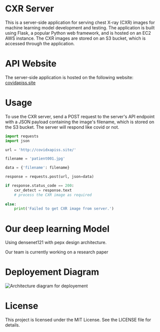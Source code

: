 # CXR Server
This is a server-side application for serving chest X-ray (CXR) images for machine learning model development and testing. The application is built using Flask, a popular Python web framework, and is hosted on an EC2 AWS instance. The CXR images are stored on an S3 bucket, which is accessed through the application.

# API Website
The server-side application is hosted on the following website: [covidapiss.site](https://covidapiss.site/)

# Usage
To use the CXR server, send a POST request to the server's API endpoint with a JSON payload containing the image's filename, which is stored on the S3 bucket. The server will respond like covid or not.

```python
import requests
import json

url = 'http://covidxapiss.site/'

filename = 'patient001.jpg'

data = {'filename': filename}

response = requests.post(url, json=data)

if response.status_code == 200:
    cxr_detect = response.text
    # process the CXR image as required
    
else:
    print('Failed to get CXR image from server.')
```

# Our deep learning Model
Using densenet121 with pepx design architecture.

Our team is currently working on a research paper 

# Deployement Diagram
 ![Architecture diagram for deployement](https://covidapiss.s3.jp-tok.cloud-object-storage.appdomain.cloud/Untitled%20Diagram.drawio%20(1).png) 

# License
This project is licensed under the MIT License. See the LICENSE file for details.
